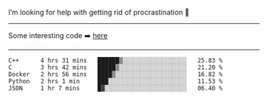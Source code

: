I’m looking for help with getting rid of procrastination 🤔

-----

Some interesting code :arrow_right: [here](https://github.com/zhen8838/playground)

-----

<!--START_SECTION:waka-->
```text
C++      4 hrs 31 mins   ██████▒░░░░░░░░░░░░░░░░░░   25.83 % 
C        3 hrs 42 mins   █████▒░░░░░░░░░░░░░░░░░░░   21.20 % 
Docker   2 hrs 56 mins   ████▒░░░░░░░░░░░░░░░░░░░░   16.82 % 
Python   2 hrs 1 min     ███░░░░░░░░░░░░░░░░░░░░░░   11.53 % 
JSON     1 hr 7 mins     █▓░░░░░░░░░░░░░░░░░░░░░░░   06.40 % 
```
<!--END_SECTION:waka-->

<!--
**zhen8838/zhen8838** is a ✨ _special_ ✨ repository because its `README.md` (this file) appears on your GitHub profile.

Here are some ideas to get you started:

- 🔭 I’m currently working on ...
- 🌱 I’m currently learning ...
- 👯 I’m looking to collaborate on ...
 ...
- 💬 Ask me about ...
- 📫 How to reach me: ...
- 😄 Pronouns: ...
- ⚡ Fun fact: ...
-->
